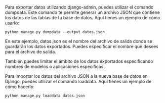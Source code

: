 Para exportar datos utilizando django-admin, puedes utilizar el comando dumpdata. Este comando te permite generar un archivo JSON que contiene los datos de las tablas de tu base de datos. Aquí tienes un ejemplo de cómo usarlo:

	python manage.py dumpdata --output datos.json

En este ejemplo, datos.json es el nombre del archivo de salida donde se guardarán los datos exportados. Puedes especificar el nombre que desees para el archivo de salida.

También puedes limitar el ámbito de los datos exportados especificando nombres de modelos o aplicaciones específicas.


Para importar los datos del archivo JSON a la nueva base de datos en Django, puedes utilizar el comando loaddata. Aquí tienes un ejemplo de cómo hacerlo:

	python manage.py loaddata datos.json